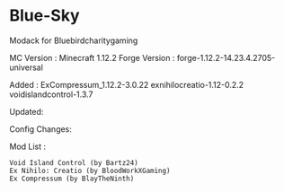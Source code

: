 # Blue-Sky
Modack for Bluebirdcharitygaming

MC Version    : Minecraft 1.12.2
Forge Version : forge-1.12.2-14.23.4.2705-universal

Added :
	ExCompressum_1.12.2-3.0.22
	exnihilocreatio-1.12-0.2.2
	voidislandcontrol-1.3.7
	
Updated:

Config Changes:

Mod List :


    Void Island Control (by Bartz24)
    Ex Nihilo: Creatio (by BloodWorkXGaming)
    Ex Compressum (by BlayTheNinth)
